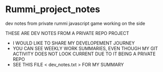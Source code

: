 # Rummi_project_notes
dev notes from private rummi javascript game working on the side

THESE ARE DEV NOTES FROM A PRIVATE REPO PROJECT 
- I WOULD LIKE TO SHARE MY DEVELOPEMENT JOURNEY 
- YOU CAN SEE WEEKLY WORK SUMMARIES, EVEN THOUGH MY GIT ACTIVITY DOES NOT LOOK CURRENT DUE TO IT BEING A PRIVATE REPO 
- SEE THIS FILE < dev_notes.txt > FOR MY SUMMARY
